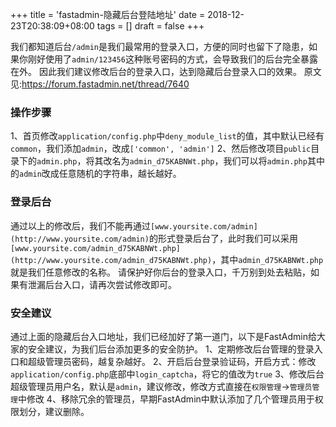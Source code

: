 +++
title = 'fastadmin-隐藏后台登陆地址'
date = 2018-12-23T20:38:09+08:00
tags = []
draft = false
+++

我们都知道后台`/admin`是我们最常用的登录入口，方便的同时也留下了隐患，如果你刚好使用了`admin/123456`这种账号密码的方式，会导致我们的后台完全暴露在外。
因此我们建议修改后台的登录入口，达到隐藏后台登录入口的效果。
原文见:https://forum.fastadmin.net/thread/7640

### 操作步骤

1、首页修改`application/config.php`中`deny_module_list`的值，其中默认已经有`common`，我们添加`admin`，改成`['common', 'admin']`
2、然后修改项目`public`目录下的`admin.php`，将其改名为`admin_d75KABNWt.php`，我们可以将`admin.php`其中的`admin`改成任意随机的字符串，越长越好。

### 登录后台

通过以上的修改后，我们不能再通过`[www.yoursite.com/admin](http://www.yoursite.com/admin)`的形式登录后台了，此时我们可以采用`[www.yoursite.com/admin_d75KABNWt.php](http://www.yoursite.com/admin_d75KABNWt.php)`，其中`admin_d75KABNWt.php`就是我们任意修改的名称。
请保护好你后台的登录入口，千万别到处去粘贴，如果有泄漏后台入口，请再次尝试修改即可。

### 安全建议

通过上面的隐藏后台入口地址，我们已经加好了第一道门，以下是FastAdmin给大家的安全建议，为我们后台添加更多的安全防护。
1、定期修改后台管理的登录入口和超级管理员密码，越复杂越好。
2、开启后台登录验证码，开启方式：修改`application/config.php`底部中`login_captcha`，将它的值改为`true`
3、修改后台超级管理员用户名，默认是`admin`，建议修改，修改方式直接在`权限管理`->`管理员管理`中修改
4、移除冗余的管理员，早期FastAdmin中默认添加了几个管理员用于权限划分，建议删除。
